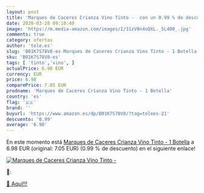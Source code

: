 ```yaml
---
layout: post
title: 'Marques de Caceres Crianza Vino Tinto -  con un 0.99 % de descuento'
date: 2020-03-28 09:10:49
image: 'https://m.media-amazon.com/images/I/31zV8n4oQXL._SL400_.jpg'
comments: true
category: ofertas
author: 'tole.es'
slug: 'B01K7S78V8-es Marques de Caceres Crianza Vino Tinto - 1 Botella'
sku: 'B01K7S78V8-es'
tags: [ 'tinto','vino', ]
actualPrice: 6.98 EUR
currency: EUR
price: 6.98
comparePrice: 7.05 EUR
prodname: 'Marques de Caceres Crianza Vino Tinto - 1 Botella'
country: 'es'
flag: '🇪🇸'
brand: ''
buyurl: 'https://www.amazon.es/dp/B01K7S78V8/?tag=tolees-21'
descuento: '0.99'
average: '6.98'
---
```


En este momento está [Marques de Caceres Crianza Vino Tinto - 1 Botella](https://www.amazon.es/dp/B01K7S78V8/?tag=tolees-21) a 6.98 EUR (original: 7.05 EUR) (0.99 %  de descuento) en el siguiente enlace!

[![Marques de Caceres Crianza Vino Tinto - ](https://m.media-amazon.com/images/I/31zV8n4oQXL._SL400_.jpg)](https://www.amazon.es/dp/B01K7S78V8/?tag=tolees-21)

🔎:


[🛒 Aquí!!!](https://www.amazon.es/dp/B01K7S78V8/?tag=tolees-21)
